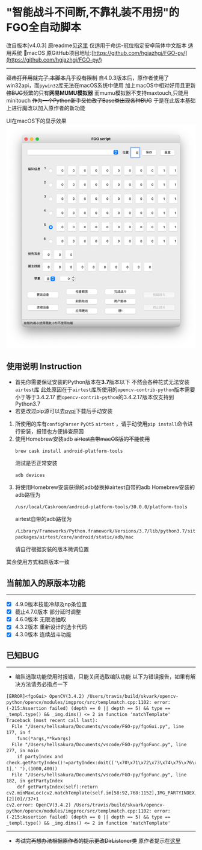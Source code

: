 # "智能战斗不间断,不靠礼装不用拐"的FGO全自动脚本
改自版本[v4.0.3] 原readme见[这里](./doc/readme.md)
仅适用于命运-冠位指定安卓简体中文版本
适用系统 macOS
原GitHub项目地址:[https://github.com/hgjazhgj/FGO-py/](https://github.com/hgjazhgj/FGO-py/)
***
~~双击打开用就完了,本脚本几乎没有限制~~
自4.0.3版本后，原作者使用了win32api，而`pywin32`库无法在macOS系统中使用
加上macOS中相对好用且更新~~修BUG~~频繁的只有**网易MUMU模拟器**
而mumu模拟器不支持maxtouch,只能用minitouch
~~作为一个Python新手又怕改了Base类出现各种BUG~~
于是在此版本基础上进行魔改以加入原作者的新功能

UI在macOS下的显示效果
![ui](./doc/UI(mac).png)
## 使用说明 Instruction
* 首先你需要保证安装的Python版本在**3.7**版本以下
不然会各种花式无法安装`airtest`库
此处原因在于`airtest`库所使用的`opencv-contrib-python`版本需要小于等于3.4.2.17
而`opencv-contrib-python`的3.4.2.17版本仅支持到Python3.7
* 若更改过pip源可以去[pypi](https://pypi.org/project/opencv-contrib-python/3.4.2.17/#files)下载后手动安装
1. 所使用的库有`configParser` `PyQt5` `airtest` ，请手动使用`pip install`命令进行安装，报错也方便排查原因
2. 使用Homebrew安装adb ~~airtest自带macOS版的不能使用~~
    ```
    brew cask install android-platform-tools
    ```
    测试是否正常安装
    ```
    adb devices
    ```
3. 将使用Homebrew安装获得的adb替换掉airtest自带的adb
Homebrew安装的adb路径为
    ```
    /usr/local/Caskroom/android-platform-tools/30.0.0/platform-tools
    ```
    airtest自带的adb路径为
    ```
    /Library/Frameworks/Python.framework/Versions/3.7/lib/python3.7/site-packages/airtest/core/android/static/adb/mac
    ```
    请自行根据安装的版本微调位置

其余使用方式和原版本一致
## 当前加入的原版本功能
------
- [x] 4.9.0版本技能冷却及np条位置
- [x] 截止4.7.0版本 部分延时调整
- [x] 4.6.0版本 无限池抽取
- [x] 4.3.2版本 重新设计的选卡代码
- [x] 4.3.0版本 连续战斗功能

## 已知BUG
------
* 编队选取功能使用时报错，只能关闭选取编队功能
以下为错误报告，如果有解决方法请务必指点一下
```
[ERROR]<fgoGui> OpenCV(3.4.2) /Users/travis/build/skvark/opencv-python/opencv/modules/imgproc/src/templmatch.cpp:1102: error: (-215:Assertion failed) (depth == 0 || depth == 5) && type == _templ.type() && _img.dims() <= 2 in function 'matchTemplate'
Traceback (most recent call last):
  File "/Users/hellsakura/Documents/vscode/FGO-py/fgoGui.py", line 177, in f
    func(*args,**kwargs)
  File "/Users/hellsakura/Documents/vscode/FGO-py/fgoFunc.py", line 277, in main
    if partyIndex and check.getPartyIndex()!=partyIndex:doit(('\x70\x71\x72\x73\x74\x75\x76\x77\x78\x79'[partyIndex-1],' '),(1000,400))
  File "/Users/hellsakura/Documents/vscode/FGO-py/fgoFunc.py", line 182, in getPartyIndex
    def getPartyIndex(self):return cv2.minMaxLoc(cv2.matchTemplate(self.im[58:92,768:1152],IMG_PARTYINDEX,cv2.TM_SQDIFF_NORMED))[2][0]//37+1
cv2.error: OpenCV(3.4.2) /Users/travis/build/skvark/opencv-python/opencv/modules/imgproc/src/templmatch.cpp:1102: error: (-215:Assertion failed) (depth == 0 || depth == 5) && type == _templ.type() && _img.dims() <= 2 in function 'matchTemplate'
```
------
* ~~考试完再想办法根据原作者的提示更改DirListener类~~
原作者提示在[这里](https://github.com/hgjazhgj/FGO-py#%E5%BF%AB%E9%80%9F%E6%9F%A5%E9%94%99%E5%BC%95%E5%AF%BC-when-error-occurred)
